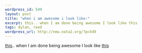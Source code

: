 ```yaml
--- 
wordpress_id: 549
layout: post
title: "when i am awesome i look like:"
excerpt: this.. when I am done being awesome I look like this
tags: dylan, reed
wordpress_url: http://new.nata2.org/?p=549
---
```

<a href="http://dylanreed.org/archives/IMG_0206.JPG.JPG">this</a>.. when I am done being awesome I look like <a href="http://dylanreed.org/archives/IMG_0213.JPG.JPG">this</a>

